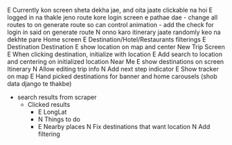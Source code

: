 E Currently kon screen sheta dekha jae, and oita jaate clickable na hoi
E logged in na thakle jeno route kore login screen e pathae dae
    - change all routes to on generate route so can control animation
    - add the check for login in said on generate route
N onno karo itinerary jaate randomly keo na dekhte pare
Home screen
	E Destination/Hotel/Restaurants filterings
	E Destination
Destination
    E show location on map and center 
New Trip Screen
    E When clicking destination, initialize with location
    E Add search to location and centering on initialized location
Near Me
	E show destinations on screen
Itinerary
    N Allow editing trip info
    N Add next step indicator
    E Show tracker on map
E Hand picked destinations for banner and home carousels (shob data django te thakbe)
- search results from scraper
  - Clicked results
    - E LongLat
    - N Things to do
    - E Nearby places
N Fix destinations that want location
N Add filtering